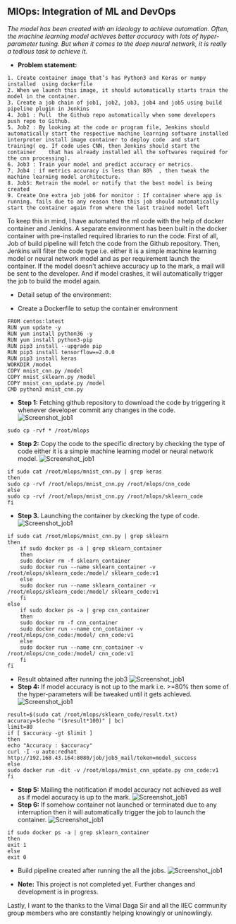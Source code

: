 ## MlOps: Integration of ML and DevOps
*The model has been created with an ideology to achieve automation. Often, the machine learning model achieves better accuracy with lots of hyper-parameter tuning. But when it comes to the deep neural network, it is really a tedious task to achieve it.*

- **Problem statement:**
```
1. Create container image that’s has Python3 and Keras or numpy  installed  using dockerfile 
2. When we launch this image, it should automatically starts train the model in the container.
3. Create a job chain of job1, job2, job3, job4 and job5 using build pipeline plugin in Jenkins 
4. Job1 : Pull  the Github repo automatically when some developers push repo to Github.
5. Job2 : By looking at the code or program file, Jenkins should automatically start the respective machine learning software installed    interpreter install image container to deploy code  and start training( eg. If code uses CNN, then Jenkins should start the container    that has already installed all the softwares required for the cnn processing).
6. Job3 : Train your model and predict accuracy or metrics.
7. Job4 : if metrics accuracy is less than 80%  , then tweak the machine learning model architecture.
8. Job5: Retrain the model or notify that the best model is being created
9. Create One extra job job6 for monitor : If container where app is running. fails due to any reason then this job should automatically start the container again from where the last trained model left
```
To keep this in mind, I have automated the ml code with the help of docker container and  Jenkins. A separate environment has been built in the docker container with pre-installed required libraries to run the code. First of all, Job of build pipeline will fetch the code from the Github repository. Then, Jenkins will filter the code type i.e. either it is a simple machine learning model or neural network model and as per requirement launch the container. If the model doesn't achieve accuracy up to the mark, a mail will be sent to the developer. And if model crashes, it will automatically trigger the job to build the model again.

- Detail setup of the environment:

- Create a Dockerfile to setup the container environment
```
FROM centos:latest
RUN yum update -y
RUN yum install python36 -y
RUN yum install python3-pip
RUN pip3 install --upgrade pip
RUN pip3 install tensorflow==2.0.0
RUN pip3 install keras
WORKDIR /model
COPY mnist_cnn.py /model
COPY mnist_sklearn.py /model
COPY mnist_cnn_update.py /model
CMD python3 mnist_cnn.py
```
- **Step 1:** Fetching github repository to download the code by triggering it whenever developer commit any changes in the code.
![Screenshot_job1](Images/job1.png)
```
sudo cp -rvf * /root/mlops
```
- **Step 2:** Copy the code to the specific directory by checking the type of code either it is a simple machine learning model or neural network model.
![Screenshot_job1](Images/job2.png)
```
if sudo cat /root/mlops/mnist_cnn.py | grep keras
then
sudo cp -rvf /root/mlops/mnist_cnn.py /root/mlops/cnn_code
else
sudo cp -rvf /root/mlops/mnist_cnn.py /root/mlops/sklearn_code
fi
```
- **Step 3.** Launching the container by ckecking the type of code.
![Screenshot_job1](Images/job3.png)
```
if sudo cat /root/mlops/mnist_cnn.py | grep sklearn
then
	if sudo docker ps -a | grep sklearn_container
    then
    sudo docker rm -f sklearn_container
    sudo docker run --name sklearn_container -v /root/mlops/sklearn_code:/model/ sklearn_code:v1
    else
    sudo docker run --name sklearn_container -v /root/mlops/sklearn_code:/model/ sklearn_code:v1
    fi
else
	if sudo docker ps -a | grep cnn_container
    then
    sudo docker rm -f cnn_container
	sudo docker run --name cnn_container -v /root/mlops/cnn_code:/model/ cnn_code:v1
    else
    sudo docker run --name cnn_container -v /root/mlops/cnn_code:/model/ cnn_code:v1
    fi
fi
```
- Result obtained after running the job3
![Screenshot_job1](Images/job3_result.png)
- **Step 4:** If model accuracy is not up to the mark i.e. >=80% then some of the hyper-parameters will be tweaked until it gets achieved.
![Screenshot_job1](Images/job4.png)
```
result=$(sudo cat /root/mlops/sklearn_code/result.txt)
accuracy=$(echo "($result*100)" | bc)
limit=80
if [ $accuracy -gt $limit ]
then
echo "Accuracy : $accuracy"
curl -I -u auto:redhat http://192.168.43.164:8080/job/job5_mail/token=model_success
else
sudo docker run -dit -v /root/mlops/mnist_cnn_update.py cnn_code:v1 
fi
```
- **Step 5:** Mailing the notification if model accuracy not achieved as well as if model accuracy is up to the mark.
![Screenshot_job1](Images/job5.png)
- **Step 6:** If somehow container not launched or terminated due to any interruption then it will automatically trigger the job to launch the container.
![Screenshot_job1](Images/job6.png)
```
if sudo docker ps -a | grep sklearn_container
then
exit 1
else
exit 0
```
- Build pipeline created after running the all the jobs.
![Screenshot_job1](Images/build_pipeline.png)

- **Note:** This project is not completed yet. Further changes and development is in progress.

Lastly, I want to the thanks to the Vimal Daga Sir and all the IIEC community group members who are constantly helping knowingly or unlnowlingly.
